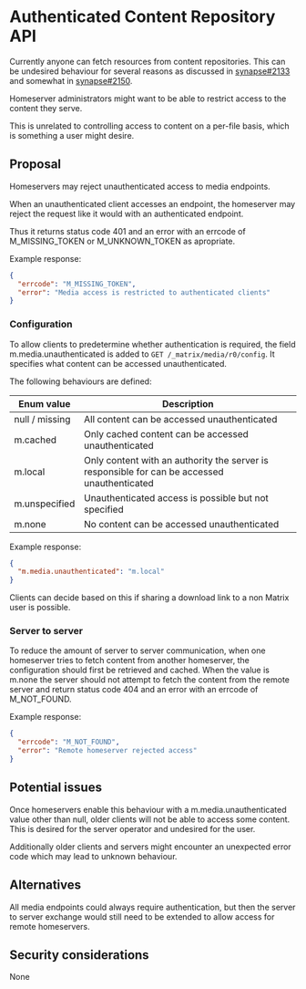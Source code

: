# Authenticated Content Repository API
Currently anyone can fetch resources from content repositories.
This can be undesired behaviour for several reasons as discussed
in [synapse#2133](https://github.com/matrix-org/synapse/issues/2133) and
somewhat in [synapse#2150](https://github.com/matrix-org/synapse/issues/2150).

Homeserver administrators might want to be able to
restrict access to the content they serve.

This is unrelated to controlling access to content on a per-file basis,
which is something a user might desire.

## Proposal
Homeservers may reject unauthenticated access to media endpoints.

When an unauthenticated client accesses an endpoint, the homeserver
may reject the request like it would with an authenticated endpoint.

Thus it returns status code 401 and an error
with an errcode of M_MISSING_TOKEN or M_UNKNOWN_TOKEN as apropriate.

Example response:
```json
{
  "errcode": "M_MISSING_TOKEN",
  "error": "Media access is restricted to authenticated clients"
}
```

### Configuration
To allow clients to predetermine whether authentication is required,
the field m.media.unauthenticated is added to
`GET /_matrix/media/r0/config`.
It specifies what content can be accessed unauthenticated.

The following behaviours are defined:

| Enum value | Description |
| ---------- | ----------- |
| null / missing | All content can be accessed unauthenticated |
| m.cached | Only cached content can be accessed unauthenticated |
| m.local | Only content with an authority the server is responsible for can be accessed unauthenticated |
| m.unspecified | Unauthenticated access is possible but not specified |
| m.none | No content can be accessed unauthenticated |

Example response:
```json
{
  "m.media.unauthenticated": "m.local"
}
```

Clients can decide based on this
if sharing a download link to a non Matrix user is possible.

### Server to server
To reduce the amount of server to server communication,
when one homeserver tries to fetch content from another homeserver,
the configuration should first be retrieved and cached.
When the value is m.none the server should not attempt to fetch the
content from the remote server
and return status code 404 and an error with an errcode of M_NOT_FOUND.

Example response:
```json
{
  "errcode": "M_NOT_FOUND",
  "error": "Remote homeserver rejected access"
}
```

## Potential issues
Once homeservers enable this behaviour with a m.media.unauthenticated
value other than null, older clients will not be able to access some content.
This is desired for the server operator and undesired for the user.

Additionally older clients and servers might encounter an unexpected error code
which may lead to unknown behaviour.

## Alternatives
All media endpoints could always require authentication,
but then the server to server exchange would still need
to be extended to allow access for remote homeservers.

## Security considerations
None
